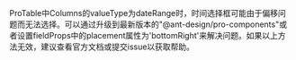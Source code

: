 ProTable中Columns的valueType为dateRange时，时间选择框可能由于偏移问题而无法选择。可以通过升级到最新版本的"@ant-design/pro-components"或者设置fieldProps中的placement属性为'bottomRight'来解决问题。如果以上方法无效，建议查看官方文档或提交issue以获取帮助。
